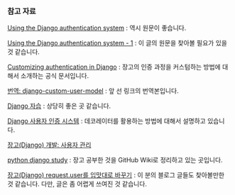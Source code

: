 ### 참고 자료

[Using the Django authentication system](https://docs.djangoproject.com/en/1.10/topics/auth/default/) : 역시 원문이 좋습니다.

[Using the Django authentication system - 1](http://blog.naver.com/PostView.nhn?blogId=nightrai&logNo=220693332397) : 이 글의 원문을 찾아볼 필요가 있을 것 같습니다.

[Customizing authentication in Django](https://docs.djangoproject.com/en/1.10/topics/auth/customizing/#auth-custom-user) : 장고의 인증 과정을 커스텀하는 방법에 대해서 소개하는 공식 문서입니다.

[번역: django-custom-user-model](http://mingkim.github.io/programming/2015/11/10/django-custom-user-model.html) : 앞 선 링크의 번역본입니다.

[Django 자습](https://wikidocs.net/book/837) : 상당히 좋은 곳 같습니다.

[Django 사용자 인증 시스템](http://jeminency.tistory.com/183) : 데코레이터를 활용하는 방법에 대해서 설명하고 있습니다.

[장고(Django) 개발: 사용자 관리](http://heiswed.tistory.com/entry/장고Django-개발-사용자-관리)

[python django study](https://github.com/chohankyun/python-django-study) : 장고 공부한 것을 GitHub Wiki로 정리하고 있는 곳입니다.

[장고(Django) request.user를 입맛대로 바꾸기](http://yong27.biohackers.net/365#recentTrackback) : 이 분의 블로그 글들도 찾아볼만한 것 같습니다. 다만, 글은 좀 어렵게 쓰여진 것 같습니다.
